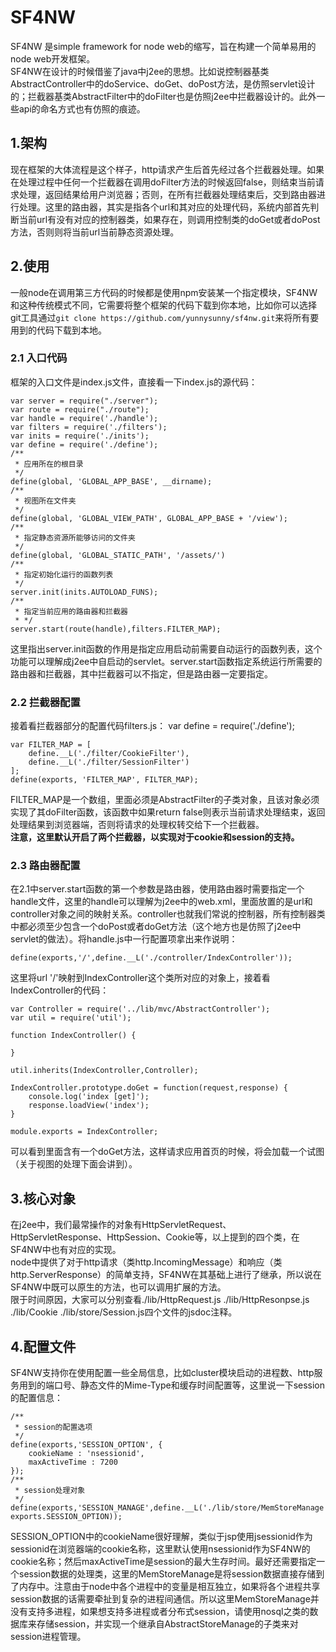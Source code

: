 # SF4NW #
SF4NW 是simple framework for node web的缩写，旨在构建一个简单易用的node web开发框架。  
SF4NW在设计的时候借鉴了java中j2ee的思想。比如说控制器基类AbstractController中的doService、doGet、doPost方法，是仿照servlet设计的；拦截器基类AbstractFilter中的doFilter也是仿照j2ee中拦截器设计的。此外一些api的命名方式也有仿照的痕迹。  
## 1.架构 ##
现在框架的大体流程是这个样子，http请求产生后首先经过各个拦截器处理。如果在处理过程中任何一个拦截器在调用doFilter方法的时候返回false，则结束当前请求处理，返回结果给用户浏览器；否则，在所有拦截器处理结束后，交到路由器进行处理。这里的路由器，其实是指各个url和其对应的处理代码，系统内部首先判断当前url有没有对应的控制器类，如果存在，则调用控制类的doGet或者doPost方法，否则则将当前url当前静态资源处理。
## 2.使用 ##
一般node在调用第三方代码的时候都是使用npm安装某一个指定模块，SF4NW和这种传统模式不同，它需要将整个框架的代码下载到你本地，比如你可以选择git工具通过`git clone https://github.com/yunnysunny/sf4nw.git`来将所有要用到的代码下载到本地。
### 2.1 入口代码  
框架的入口文件是index.js文件，直接看一下index.js的源代码： 
 
    var server = require("./server");	
	var route = require("./route");    
	var handle = require('./handle');  
	var filters = require('./filters');   
	var inits = require('./inits');   
	var define = require('./define');
	/**
	 * 应用所在的根目录
	 */
	define(global, 'GLOBAL_APP_BASE', __dirname);
	/**
	 * 视图所在文件夹
	 */
	define(global, 'GLOBAL_VIEW_PATH', GLOBAL_APP_BASE + '/view');
	/**
	 * 指定静态资源所能够访问的文件夹
	 */
	define(global, 'GLOBAL_STATIC_PATH', '/assets/')
	/**
	 * 指定初始化运行的函数列表
	 */
	server.init(inits.AUTOLOAD_FUNS); 
	/**
	 * 指定当前应用的路由器和拦截器
	 * */
	server.start(route(handle),filters.FILTER_MAP);
这里指出server.init函数的作用是指定应用启动前需要自动运行的函数列表，这个功能可以理解成j2ee中自启动的servlet。server.start函数指定系统运行所需要的路由器和拦截器，其中拦截器可以不指定，但是路由器一定要指定。
### 2.2 拦截器配置    
接着看拦截器部分的配置代码filters.js： 
	var define = require('./define');
	
	var FILTER_MAP = [
	    define.__L('./filter/CookieFilter'),
	    define.__L('./filter/SessionFilter')
	];
	define(exports, 'FILTER_MAP', FILTER_MAP);
FILTER_MAP是一个数组，里面必须是AbstractFilter的子类对象，且该对象必须实现了其doFilter函数，该函数中如果return false则表示当前请求处理结束，返回处理结果到浏览器端，否则将请求的处理权转交给下一个拦截器。  
**注意，这里默认开启了两个拦截器，以实现对于cookie和session的支持。**
### 2.3 路由器配置
在2.1中server.start函数的第一个参数是路由器，使用路由器时需要指定一个handle文件，这里的handle可以理解为j2ee中的web.xml，里面放置的是url和controller对象之间的映射关系。controller也就我们常说的控制器，所有控制器类中都必须至少包含一个doPost或者doGet方法（这个地方也是仿照了j2ee中servlet的做法）。将handle.js中一行配置项拿出来作说明：

	define(exports,'/',define.__L('./controller/IndexController'));

这里将url '/'映射到IndexController这个类所对应的对象上，接着看IndexController的代码：

	var Controller = require('../lib/mvc/AbstractController');
	var util = require('util');
	
	function IndexController() {
		
	}
	
	util.inherits(IndexController,Controller);
	
	IndexController.prototype.doGet = function(request,response) {
		console.log('index [get]');
		response.loadView('index');
	}
	
	module.exports = IndexController; 
可以看到里面含有一个doGet方法，这样请求应用首页的时候，将会加载一个试图（关于视图的处理下面会讲到）。
## 3.核心对象 ##
在j2ee中，我们最常操作的对象有HttpServletRequest、HttpServletResponse、HttpSession、Cookie等，以上提到的四个类，在SF4NW中也有对应的实现。  
node中提供了对于http请求（类http.IncomingMessage）和响应（类http.ServerResponse）的简单支持，SF4NW在其基础上进行了继承，所以说在SF4NW中既可以原生的方法，也可以调用扩展的方法。  
限于时间原因，大家可以分别查看./lib/HttpRequest.js ./lib/HttpResonpse.js ./lib/Cookie ./lib/store/Session.js四个文件的jsdoc注释。
## 4.配置文件 ##
SF4NW支持你在使用配置一些全局信息，比如cluster模块启动的进程数、http服务用到的端口号、静态文件的Mime-Type和缓存时间配置等，这里说一下session的配置信息：

	/**
	 * session的配置选项
	 */
	define(exports,'SESSION_OPTION', {
		cookieName : 'nsessionid',
		maxActiveTime : 7200	
	});
	/**
	 * session处理对象
	 */
	define(exports,'SESSION_MANAGE',define.__L('./lib/store/MemStoreManage', exports.SESSION_OPTION));

SESSION_OPTION中的cookieName很好理解，类似于jsp使用jsessionid作为sessionid在浏览器端的cookie名称，这里默认使用nsessionid作为SF4NW的cookie名称；然后maxActiveTime是session的最大生存时间。最好还需要指定一个session数据的处理类，这里的MemStoreManage是将session数据直接存储到了内存中。注意由于node中各个进程中的变量是相互独立，如果将各个进程共享session数据的话需要牵扯到复杂的进程间通信。所以这里MemStoreManage并没有支持多进程，如果想支持多进程或者分布式session，请使用nosql之类的数据库来存储session，并实现一个继承自AbstractStoreManage的子类来对session进程管理。